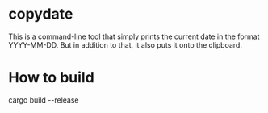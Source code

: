 # copydate

This is a command-line tool that simply prints the current date in the format YYYY-MM-DD.
But in addition to that, it also puts it onto the clipboard.

# How to build

cargo build --release
